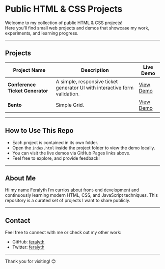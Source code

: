 # Public HTML & CSS Projects

Welcome to my collection of public HTML & CSS projects!  
Here you'll find small web projects and demos that showcase my work, experiments, and learning progress.

---

## Projects

| Project Name                   | Description                                                                 | Live Demo                                                                                 |
|--------------------------------|-----------------------------------------------------------------------------|-------------------------------------------------------------------------------------------|
| **Conference Ticket Generator**| A simple, responsive ticket generator UI with interactive form validation.  | [View Demo](https://feralyth.github.io/public-html-css-projects/conference-ticket-generator/)
| **Bento**                      | Simple Grid.                                                                | [View Demo](https://feralyth.github.io/public-html-css-projects/bento/)

---

## How to Use This Repo

- Each project is contained in its own folder.
- Open the `index.html` inside the project folder to view the demo locally.
- You can visit the live demos via GitHub Pages links above.
- Feel free to explore, and provide feedback!

---

## About Me

Hi my name Feralyth I’m currios about front-end development and continuously learning modern HTML, CSS, and JavaScript techniques. This repository is a curated set of projects I want to share publicly.

---

## Contact

Feel free to connect with me or check out my other work:

- GitHub: [feralyth](https://github.com/feralyth)
- Twitter: [feralyth](https://x.com/feralyth)

---

Thank you for visiting! 😊

